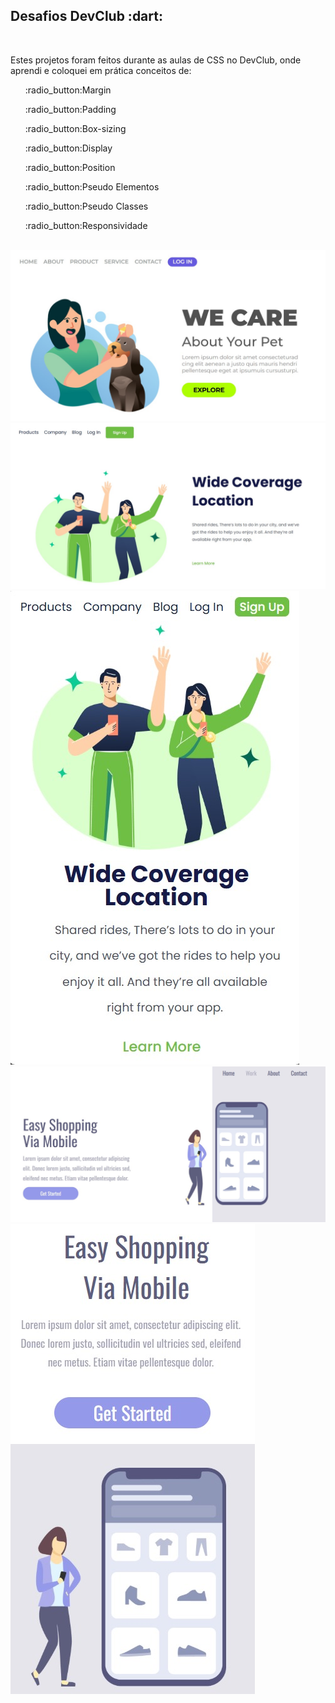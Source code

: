 <h2>Desafios DevClub :dart: </h2>
<br>
<p>Estes projetos foram feitos durante as aulas de CSS no DevClub, onde aprendi e coloquei em prática conceitos de:</p>
<ul>:radio_button:Margin</ul>
<ul>:radio_button:Padding</ul>
<ul>:radio_button:Box-sizing</ul>
<ul>:radio_button:Display</ul>
<ul>:radio_button:Position</ul>
<ul>:radio_button:Pseudo Elementos</ul>
<ul>:radio_button:Pseudo Classes</ul>
<ul>:radio_button:Responsividade</ul>
<br>
<img src="https://github.com/JulianaLalmeida/Projetos/blob/main/Projeto%20Css/TelaWeCare.jpg?raw=true" />
<img src="https://github.com/JulianaLalmeida/Projetos/blob/main/Projeto%20Css%202/PcImg.jpg?raw=true" />
<img src="https://github.com/JulianaLalmeida/Projetos/blob/main/Projeto%20Css%202/ImgCell.jpg?raw=true" />
<img src="https://github.com/JulianaLalmeida/Projetos/blob/main/Projeto%20Css%203/ImageComputer.jpg?raw=true" />
<img src="https://github.com/JulianaLalmeida/Projetos/blob/main/Projeto%20Css%203/CellPhoneScreen.jpg?raw=true" />
